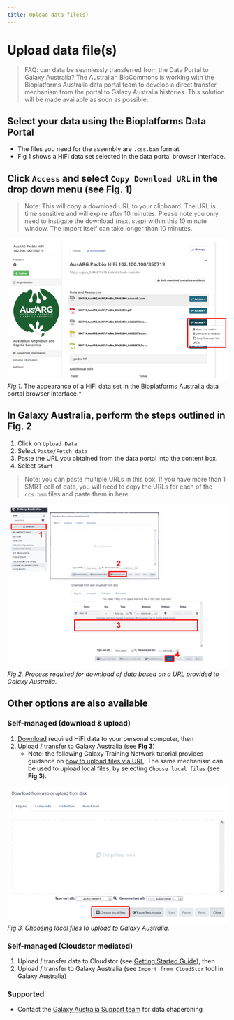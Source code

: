 ```yaml
---
title: Upload data file(s)
---
```


# Upload data file(s)

> FAQ: can data be seamlessly transferred from the Data Portal to Galaxy Australia?
The Australian BioCommons is working with the Bioplatforms Australia data portal team to develop a direct transfer mechanism from the portal to Galaxy Australia histories. This solution will be made available as soon as possible.

## Select your data using the Bioplatforms Data Portal
- The files you need for the assembly are ```.css.bam``` format
- Fig 1 shows a HiFi data set selected in the data portal browser interface.

## Click ```Access``` and select ```Copy Download URL``` in the drop down menu (see Fig. 1)

> Note: This will copy a download URL to your clipboard. 
> The URL is time sensitive and will expire after 10 minutes. 
> Please note you only need to instigate the download (next step) within this 10 minute window. 
> The import itself can take longer than 10 minutes.

![](../genome_assembly/images/data%20portal.png)
*Fig 1.* The appearance of a HiFi data set in the Bioplatforms Australia data portal browser interface.*



## In Galaxy Australia, perform the steps outlined in Fig. 2

1. Click on ```Upload Data``` 
2. Select ```Paste/Fetch data```
3. Paste the URL you obtained from the data portal into the content box.
4. Select ```Start```

> Note: you can paste multiple URLs in this box. If you have more than 1 SMRT cell of data, you will need to copy the URLs for each of the ```ccs.bam``` files and paste them in here.

![](../genome_assembly/images/import%20data.png)
*Fig 2. Process required for download of data based on a URL provided to Galaxy Australia.*

## Other options are also available

### Self-managed (download & upload)

1. [Download](https://usersupport.bioplatforms.com/programmatic_access.html) required HiFi data to your personal computer, then
2. Upload / transfer to Galaxy Australia (see **Fig 3**)
     - Note: the following Galaxy Training Network tutorial provides guidance on [how to upload files via URL](https://training.galaxyproject.org/training-material/topics/introduction/tutorials/galaxy-intro-short/tutorial.html#upload-a-file). The same mechanism can be used to upload local files, by selecting ```Choose local files``` (see **Fig 3**).

![](../genome_assembly/images/2_upload.png)
*Fig 3. Choosing local files to upload to Galaxy Australia.*

### Self-managed (Cloudstor mediated)

1. Upload / transfer data to Cloudstor (see [Getting Started Guide](https://support.aarnet.edu.au/hc/en-us/articles/227469547-CloudStor-Getting-Started-Guide)), then
2. Upload / transfer to Galaxy Australia (see ```Import from CloudStor``` tool in Galaxy Australia)

### Supported

- Contact the [Galaxy Australia Support team](mailto:help@genome.edu.au) for data chaperoning
